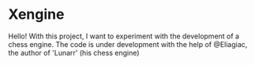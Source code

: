 # Xengine

Hello! With this project, I want to experiment with the development of a chess engine.
The code is under development with the help of @Eliagiac, the author of 'Lunarr' (his chess engine)
